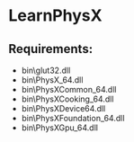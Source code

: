 # LearnPhysX

## Requirements:
* bin\glut32.dll
* bin\PhysX_64.dll
* bin\PhysXCommon_64.dll
* bin\PhysXCooking_64.dll
* bin\PhysXDevice64.dll
* bin\PhysXFoundation_64.dll
* bin\PhysXGpu_64.dll